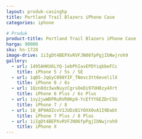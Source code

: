 ```yaml
---
layout: produk-casinghp
title: Portland Trail Blazers iPhone Case
categories: iphone

# Produk
product-title: Portland Trail Blazers iPhone Case
harga: 90000
sku: hn-1728
image-drive: 1iIgDt4BEPXvRVFJN06fpPgjIbNwjroh9
gallery:
  - url: 1495AHKU6LYQ-1ebPhIavEPDYiqbbeFCc
    title: iPhone 5 / 5s / SE
  - url: 1qB5-JqGyC088YIF_TNevc3tt6evelilX
    title: iPhone 6 / 6s
  - url: 1Qzn8dz3wxNuyzCgrsOeDi97UH8zy4Xrt
    title: iPhone 6 Plus / 6s Plus
  - url: 1sy2jwWDPRuRVR0Kp9-YcEfYY6EZDrC5U
    title: iPhone 7 / 8
  - url: 18_8P9AOZcvV1JUDzB1YOXX0vA1I9Dabt
    title: iPhone 7 Plus / 8 Plus
  - url: 1iIgDt4BEPXvRVFJN06fpPgjIbNwjroh9
    title: iPhone X
---
```

